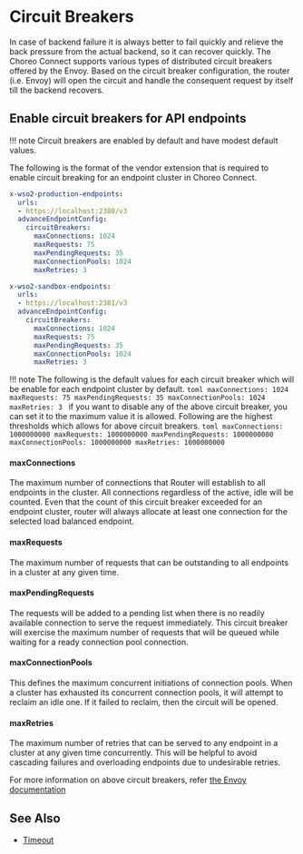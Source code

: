 # Circuit Breakers

In case of backend failure it is always better to fail quickly and relieve the back pressure from the actual backend, so it can recover quickly. The Choreo Connect supports various types of distributed circuit breakers offered by the Envoy. 
Based on the circuit breaker configuration, the router (i.e. Envoy) will open the circuit and handle the consequent request by itself till the backend recovers. 

## Enable circuit breakers for API endpoints

!!! note
    Circuit breakers are enabled by default and have modest default values.

The following is the format of the vendor extension that is required to enable circuit breaking for an endpoint cluster in Choreo Connect.

```yaml tab="Production Endpoint"
x-wso2-production-endpoints:
  urls:
  - https://localhost:2380/v3
  advanceEndpointConfig:
    circuitBreakers:
      maxConnections: 1024
      maxRequests: 75
      maxPendingRequests: 35
      maxConnectionPools: 1024
      maxRetries: 3
```

```yaml tab="Sandbox Endpoint"
x-wso2-sandbox-endpoints:
  urls:
  - https://localhost:2381/v3
  advanceEndpointConfig:
    circuitBreakers:
      maxConnections: 1024
      maxRequests: 75
      maxPendingRequests: 35
      maxConnectionPools: 1024
      maxRetries: 3
```

!!! note 
    The following is the default values for each circuit breaker which will be enable for each endpoint cluster by default.
    ```toml
    maxConnections: 1024
    maxRequests: 75
    maxPendingRequests: 35
    maxConnectionPools: 1024
    maxRetries: 3
    ```
    if you want to disable any of the above circuit breaker, you can set it to the maximum value it is allowed. Following are the highest thresholds which allows for above circuit breakers.
    ```toml
    maxConnections: 1000000000
    maxRequests: 1000000000
    maxPendingRequests: 1000000000
    maxConnectionPools: 1000000000
    maxRetries: 1000000000
    ```
#### maxConnections
The maximum number of connections that Router will establish to all endpoints in the cluster. 
All connections regardless of the active, idle will be counted. 
Even that the count of this circuit breaker exceeded for an endpoint cluster, router will always allocate at least one connection for the selected load balanced endpoint.

#### maxRequests
The maximum number of requests that can be outstanding to all endpoints in a cluster at any given time.

#### maxPendingRequests
The requests will be added to a pending list  when there is no readily available connection to serve the request immediately.
This circuit breaker will exercise the maximum number of requests that will be queued while waiting for a ready connection pool connection.

#### maxConnectionPools
This defines the maximum concurrent initiations of connection pools. When a cluster has exhausted its concurrent connection pools, it will attempt to reclaim an idle one. 
If it failed to reclaim, then the circuit will be opened.

#### maxRetries
The maximum number of retries that can be served to any endpoint in a cluster at any given time concurrently. 
This will be helpful to avoid cascading failures and overloading endpoints due to undesirable retries.

For more information on above circuit breakers, refer [the Envoy documentation]({{envoy_path}}/intro/arch_overview/upstream/circuit_breaking)

## See Also

- [Timeout]({{base_path}}/deploy-and-publish/deploy-on-gateway/choreo-connect/endpoints/resiliency/timeout)


